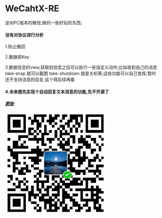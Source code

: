 # WeCahtX-RE
逆向PC版本的微信;做的一些好玩的东西;  

#### 没有对协议进行分析 ###

1.防止撤回

2.数据库Key

3.数据信息的view,获取到信息之后可以执行一些自定义动作;比如收到自己的消息take-snap 就可以截图 take-shutdown 就是关机等;这些功能可以自己发挥;暂时还不支持消息的回复;这个得后续再看

#### 4.未来想先实现个自动回复文本消息的功能,先不开源了







#### ***<u>要饭**</u>*:

![WeChat](WeChat.jpg)

